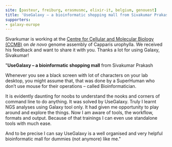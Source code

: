 ```yaml
---
site: [pasteur, freiburg, erasmusmc, elixir-it, belgium, genouest]
title: 'UseGalaxy – a bioinformatic shopping mall from Sivakumar Prakash'
supporters:
- galaxy-europe
---
```


Sivarkumar is working at the [Centre for Cellular and Molecular Biology (CCMB)](https://www.ccmb.res.in) on *de novo* genome assembly of Capparis urophylla. We received his feedback and want to share it with you. Thanks a lot for using Galaxy, Sivakumar!

 "**UseGalaxy – a bioinformatic shopping mall**
from Sivakumar Prakash

Whenever you see a black screen with lot of characters on your lab desktop, you might assume that, that was done by a SuperHuman who don’t use mouse for their operations – called Bioinformatician.

It is evidently daunting for noobs to understand the nooks and corners of command line to do anything. It was solved by UseGalaxy. Truly I learnt NGS analyses using Galaxy tool only. It had given me opportunity to play around and explore the things. Now I am aware of tools, the workflow, formats and output. Because of that trainings I can even use standalone tools with much ease.

And to be precise I can say UseGalaxy is a well organised and very helpful bioinformatic mall for dummies (not anymore) like me."
